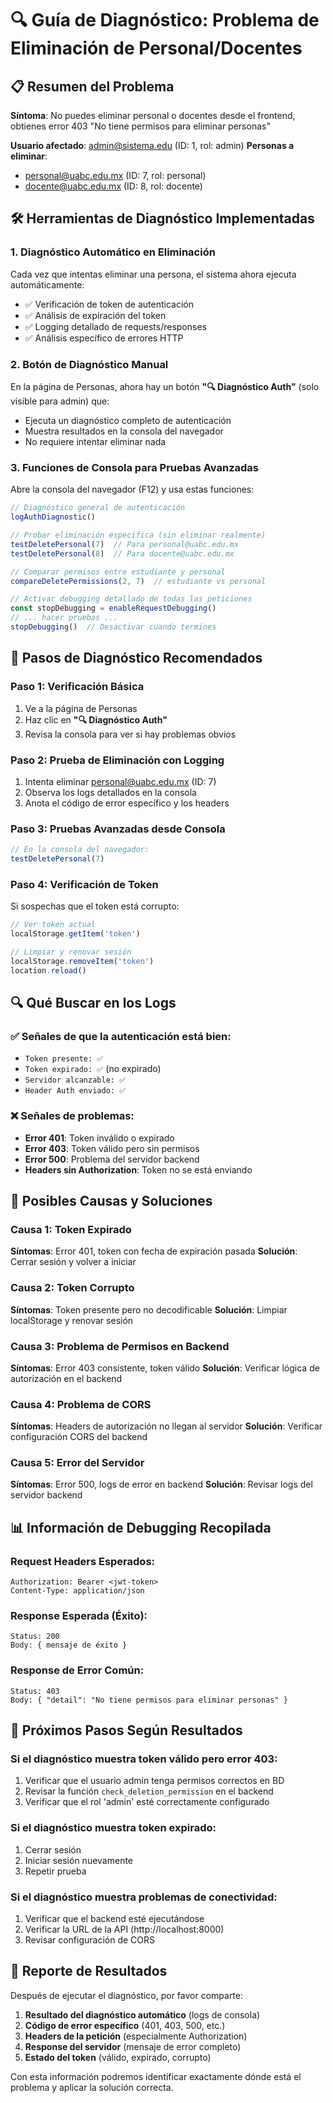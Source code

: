 # 🔍 Guía de Diagnóstico: Problema de Eliminación de Personal/Docentes

## 📋 Resumen del Problema

**Síntoma**: No puedes eliminar personal o docentes desde el frontend, obtienes error 403 "No tiene permisos para eliminar personas"

**Usuario afectado**: admin@sistema.edu (ID: 1, rol: admin)
**Personas a eliminar**: 
- personal@uabc.edu.mx (ID: 7, rol: personal)
- docente@uabc.edu.mx (ID: 8, rol: docente)

## 🛠️ Herramientas de Diagnóstico Implementadas

### 1. Diagnóstico Automático en Eliminación

Cada vez que intentas eliminar una persona, el sistema ahora ejecuta automáticamente:
- ✅ Verificación de token de autenticación
- ✅ Análisis de expiración del token
- ✅ Logging detallado de requests/responses
- ✅ Análisis específico de errores HTTP

### 2. Botón de Diagnóstico Manual

En la página de Personas, ahora hay un botón **"🔍 Diagnóstico Auth"** (solo visible para admin) que:
- Ejecuta un diagnóstico completo de autenticación
- Muestra resultados en la consola del navegador
- No requiere intentar eliminar nada

### 3. Funciones de Consola para Pruebas Avanzadas

Abre la consola del navegador (F12) y usa estas funciones:

```javascript
// Diagnóstico general de autenticación
logAuthDiagnostic()

// Probar eliminación específica (sin eliminar realmente)
testDeletePersonal(7)  // Para personal@uabc.edu.mx
testDeletePersonal(8)  // Para docente@uabc.edu.mx

// Comparar permisos entre estudiante y personal
compareDeletePermissions(2, 7)  // estudiante vs personal

// Activar debugging detallado de todas las peticiones
const stopDebugging = enableRequestDebugging()
// ... hacer pruebas ...
stopDebugging()  // Desactivar cuando termines
```

## 🔧 Pasos de Diagnóstico Recomendados

### Paso 1: Verificación Básica
1. Ve a la página de Personas
2. Haz clic en **"🔍 Diagnóstico Auth"**
3. Revisa la consola para ver si hay problemas obvios

### Paso 2: Prueba de Eliminación con Logging
1. Intenta eliminar personal@uabc.edu.mx (ID: 7)
2. Observa los logs detallados en la consola
3. Anota el código de error específico y los headers

### Paso 3: Pruebas Avanzadas desde Consola
```javascript
// En la consola del navegador:
testDeletePersonal(7)
```

### Paso 4: Verificación de Token
Si sospechas que el token está corrupto:
```javascript
// Ver token actual
localStorage.getItem('token')

// Limpiar y renovar sesión
localStorage.removeItem('token')
location.reload()
```

## 🔍 Qué Buscar en los Logs

### ✅ Señales de que la autenticación está bien:
- `Token presente: ✅`
- `Token expirado: ✅` (no expirado)
- `Servidor alcanzable: ✅`
- `Header Auth enviado: ✅`

### ❌ Señales de problemas:
- **Error 401**: Token inválido o expirado
- **Error 403**: Token válido pero sin permisos
- **Error 500**: Problema del servidor backend
- **Headers sin Authorization**: Token no se está enviando

## 🚨 Posibles Causas y Soluciones

### Causa 1: Token Expirado
**Síntomas**: Error 401, token con fecha de expiración pasada
**Solución**: Cerrar sesión y volver a iniciar

### Causa 2: Token Corrupto
**Síntomas**: Token presente pero no decodificable
**Solución**: Limpiar localStorage y renovar sesión

### Causa 3: Problema de Permisos en Backend
**Síntomas**: Error 403 consistente, token válido
**Solución**: Verificar lógica de autorización en el backend

### Causa 4: Problema de CORS
**Síntomas**: Headers de autorización no llegan al servidor
**Solución**: Verificar configuración CORS del backend

### Causa 5: Error del Servidor
**Síntomas**: Error 500, logs de error en backend
**Solución**: Revisar logs del servidor backend

## 📊 Información de Debugging Recopilada

### Request Headers Esperados:
```
Authorization: Bearer <jwt-token>
Content-Type: application/json
```

### Response Esperada (Éxito):
```
Status: 200
Body: { mensaje de éxito }
```

### Response de Error Común:
```
Status: 403
Body: { "detail": "No tiene permisos para eliminar personas" }
```

## 🔄 Próximos Pasos Según Resultados

### Si el diagnóstico muestra token válido pero error 403:
1. Verificar que el usuario admin tenga permisos correctos en BD
2. Revisar la función `check_deletion_permission` en el backend
3. Verificar que el rol 'admin' esté correctamente configurado

### Si el diagnóstico muestra token expirado:
1. Cerrar sesión
2. Iniciar sesión nuevamente
3. Repetir prueba

### Si el diagnóstico muestra problemas de conectividad:
1. Verificar que el backend esté ejecutándose
2. Verificar la URL de la API (http://localhost:8000)
3. Revisar configuración de CORS

## 📝 Reporte de Resultados

Después de ejecutar el diagnóstico, por favor comparte:

1. **Resultado del diagnóstico automático** (logs de consola)
2. **Código de error específico** (401, 403, 500, etc.)
3. **Headers de la petición** (especialmente Authorization)
4. **Response del servidor** (mensaje de error completo)
5. **Estado del token** (válido, expirado, corrupto)

Con esta información podremos identificar exactamente dónde está el problema y aplicar la solución correcta.
